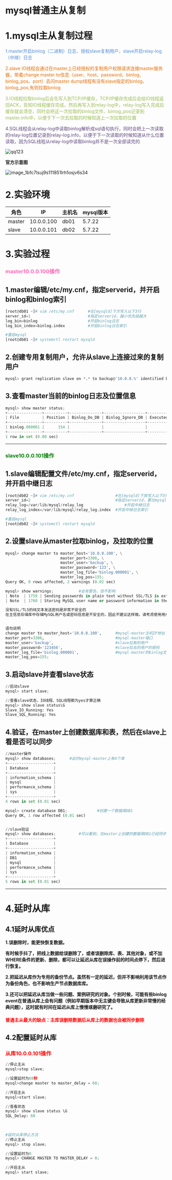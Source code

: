 # mysql普通主从复制

# 1.mysql主从复制过程

<p style=color:#528cd8>1.master开启binlog（二进制）日志、授权slave复制用户，slave开启relay-log（中继）日志</p>

<p style=color:#E66C00>2.slave IO线程会通过在master上已经授权的复制用户权限请求连接master服务器，带着change master to信息（user、host、password、binlog、binlog_pos、port）去问master dump线程有没有slave指定的binlog、binlog_pos,有则拉取binlog</p>

<p style=color:#9ABC52>3.IO线程拉取binlog后会先写入到TCP/IP缓存，TCP/IP缓存完成后会给IO线程返回ACK，告知IO线程缓存完成，然后再写入到relay-log中，relay-log写入完成后缓存就会清空，同时会把这一次拉取的binlog文件、binlog_pos记录到master.info中，以便于下一次去拉取的时候知道上一次拉取的位置

<p style=color:#60487C>4.SQL线程会从relay-log中读取binlog解析成sql语句执行，同时会把上一次读取的relay-log位置记录到relay-log.info，以便于下一次读取的时候知道从什么位置读取，因为SQL线程从relay-log中读取binlog并不是一次全部读完的



![qq123](3.mysql普通主从复制.assets/qq123.png)



**官方示意图**

![image_1bfc7lsuj9s111851lrh1osjv6s34](3.mysql普通主从复制.assets/image_1bfc7lsuj9s111851lrh1osjv6s34.png)



# 2.实验环境

| 角色   | IP         | 主机名 | mysql版本 |
| ------ | ---------- | ------ | --------- |
| master | 10.0.0.100 | db01   | 5.7.22    |
| slave  | 10.0.0.101 | db02   | 5.7.22    |



# 3.实验过程

<h3 style=color:hotpink>master10.0.0.100操作</h3>

## 1.master编辑/etc/my.cnf，指定serverid，并开启binlog和binlog索引

```python
[root@db01 ~]# vim /etc/my.cnf		#在[mysqld]下方写入以下3行
server_id=1						    #指定serverid，越小优先级越大
log_bin=binlog						#开启binlog日志
log_bin_index=binlog.index			#开启binlog日志索引

#重启mysql
[root@db01 ~]# systemctl restart mysqld
```



## 2.创建专用复制用户，允许从slave上连接过来的复制用户

```python
mysql> grant replication slave on *.* to backup@'10.0.0.%' identified by '123';
```



## 3.查看master当前的binlog日志及位置信息

```python
mysql> show master status;
+---------------+----------+--------------+------------------+-------------------+
| File          | Position | Binlog_Do_DB | Binlog_Ignore_DB | Executed_Gtid_Set |
+---------------+----------+--------------+------------------+-------------------+
| binlog.000001 |      154 |              |                  |                   |
+---------------+----------+--------------+------------------+-------------------+
1 row in set (0.00 sec)
```

---

<h3 style=color:green>slave10.0.0.101操作</h3>

## 1.slave编辑配置文件/etc/my.cnf，指定serverid，并开启中继日志

```python
[root@db02 ~]# vim /etc/my.cnf				    #在[mysqld]下放写入以下3行
server_id=2								        #指定serverid，要比mysql-master大
relay_log=/var/lib/mysql/relay_log      			#开启中继日志
relay_log_index=/var/lib/mysql/relay_log.index	#开启中继日志索引

#重启mysql
[root@db02 ~]# systemctl restart mysqld
```



## 2.设置slave从master拉取binlog，及拉取的位置

```python
mysql> change master to master_host='10.0.0.100', \
                        master_port=3306, \
                        master_user='backup', \
                        master_password='123', \
                        master_log_file='binlog.000001', \
                        master_log_pos=155;
Query OK, 0 rows affected, 2 warnings (0.02 sec)

mysql> show warnings;			#会有警告，但不影响
| Note  | 1759 | Sending passwords in plain text without SSL/TLS is extremely insecure.                                                                                                                                                                                                               
| Note  | 1760 | Storing MySQL user name or password information in the master info repository is not secure and is therefore not recommended. Please consider using the USER and PASSWORD connection options for START SLAVE; see the 'START SLAVE Syntax' in the MySQL Manual for more information. |

没有SSL/TLS的纯文本发送密码是非常不安全的
在主信息存储库中存储MySQL用户名或密码信息是不安全的，因此不建议这样做。请考虑使用用户和密码连接选项启动从;有关更多信息，请参阅MySQL手册中的“开始从属语法”。


语句说明
change master to master_host='10.0.0.100',		#mysql-master主机IP地址
master_port=3306,								#mysql-master端口
master_user='backup',							#slave拉取的用户
master_password='123456',					    #slave拉去的用户的密码
master_log_file='binlog.000001',				#mysql-master的binlog文件，在master中show master status查看
master_log_pos=155;					
```



## 3.启动slave并查看slave状态

```python
//启动slave
mysql> start slave;		

//查看slave状态，IO线程、SQL线程都为yes才算正确			
mysql> show slave status\G				
Slave_IO_Running: Yes
Slave_SQL_Running: Yes
```



## 4.验证，在master上创建数据库和表，然后在slave上看是否可以同步

```python
//master操作
mysql> show databases;		#此时mysql-master上有4个库
+--------------------+
| Database           |
+--------------------+
| information_schema |
| mysql              |
| performance_schema |
| sys                |
+--------------------+
4 rows in set (0.01 sec)

mysql> create database DB1;				#创建一个数据库DB1
Query OK, 1 row affected (0.01 sec)


//slave验证
mysql> show databases;			#可以看到，在master上创建的数据库DB1已经同步至slave
+--------------------+
| Database           |
+--------------------+
| information_schema |
| DB1                |
| mysql              |
| performance_schema |
| sys                |
+--------------------+
5 rows in set (0.01 sec)
```

---

# 4.延时从库

## 4.1延时从库优点

**1.误删除时，能更快恢复数据。**

**有时候手抖了，把线上数据给误删除了，或者误删除库、表、其他对象，或不加WHERE条件的更新、删除，都可以让延迟从库在误操作前的时间点停下，然后进行恢复。**

**2.把延迟从库作为专用的备份节点。虽然有一定的延迟，但并不影响利用该节点作为备份角色，也不影响生产节点数据库库。**

**3.还可以把延迟从库当做一些问题、案例研究的对象。个别时候，可能有些binlog event在普通从库上会有问题（例如早期版本中无主键会导致从库更新非常慢的经典问题），这时就有时间在延迟从库上慢慢琢磨研究了。**

<h4 style=color:red>普通主从最大的缺点：主库误删除数据后从库上的数据也会被同步删除</h4>



## 4.2配置延时从库

<h3 style=color:red>从库10.0.0.101操作</h3>

```python
//停止主从
mysql>stop slave;

//设置延时为60秒
mysql>change master to master_delay = 60;

//开启主从
mysql>start slave;

//查看状态
mysql> show slave status \G
SQL_Delay: 60

  
  
#延时从库停止方法
//停止主从
mysql> stop slave;

//设置延时为0
mysql> CHANGE MASTER TO MASTER_DELAY = 0;

//开启主从
mysql> start slave;
```

